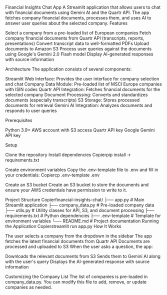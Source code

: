 Financial Insights Chat App
A Streamlit application that allows users to chat with financial documents using Gemini AI and the Quartr API. The app fetches company financial documents, processes them, and uses AI to answer user queries about the selected company.
Features

Select a company from a pre-loaded list of European companies
Fetch company financial documents from Quartr API (transcripts, reports, presentations)
Convert transcript data to well-formatted PDFs
Upload documents to Amazon S3
Process user queries against the documents using Google's Gemini 2.0 Flash model
Display AI-generated responses with source information

Architecture
The application consists of several components:

Streamlit Web Interface: Provides the user interface for company selection and chat
Company Data Module: Pre-loaded list of MSCI Europe companies with ISIN codes
Quartr API Integration: Fetches financial documents for the selected company
Document Processing: Converts and standardizes documents (especially transcripts)
S3 Storage: Stores processed documents for retrieval
Gemini AI Integration: Analyzes documents and responds to user queries

Prerequisites

Python 3.9+
AWS account with S3 access
Quartr API key
Google Gemini API key

Setup

Clone the repository
Install dependencies
Copierpip install -r requirements.txt

Create environment variables
Copy the .env-template file to .env and fill in your credentials:
Copiercp .env-template .env

Create an S3 bucket
Create an S3 bucket to store the documents and ensure your AWS credentials have permission to write to it.

Project Structure
Copierfinancial-insights-chat/
├── app.py                 # Main Streamlit application
├── company_data.py        # Pre-loaded company data
├── utils.py               # Utility classes for API, S3, and document processing
├── requirements.txt       # Python dependencies
├── .env-template          # Template for environment variables
└── README.md              # Project documentation
Running the Application
Copierstreamlit run app.py
How It Works

The user selects a company from the dropdown in the sidebar
The app fetches the latest financial documents from Quartr API
Documents are processed and uploaded to S3
When the user asks a question, the app:

Downloads the relevant documents from S3
Sends them to Gemini AI along with the user's query
Displays the AI-generated response with source information



Customizing the Company List
The list of companies is pre-loaded in company_data.py. You can modify this file to add, remove, or update companies as needed.
